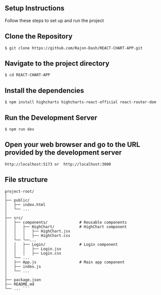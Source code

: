 ## Setup Instructions
Follow these steps to set up and run the project

## Clone the Repository
```$ git clone https://github.com/Rajon-Dash/REACT-CHART-APP.git```

## Navigate to the project directory
```$ cd REACT-CHART-APP```

## Install the dependencies
```$ npm install highcharts highcharts-react-official react-router-dom```

## Run the Development Server
```$ npm run dev```
## Open your web browser and go to the URL provided by the development server
```http://localhost:5173 or  http://localhost:3000```



## File structure

```
project-root/
│
├── public/
│   ├── index.html
│   └── ...
│
├── src/
│   ├── components/              # Reusable components
│   │   ├── HighChart/           # HighChart component
│   │   │   ├── HighChart.jsx
│   │   │   ├── HighChart.css
│   └── └──...
│   │   ├── Login/               # Login component
│   │   │   ├── Login.jsx
│   │   │   ├── Login.css
│   └── ...
│   ├── App.js                   # Main app component
│   ├── index.js                 
│   └── ...
│
├── package.json
├── README.md
└── ... ```

